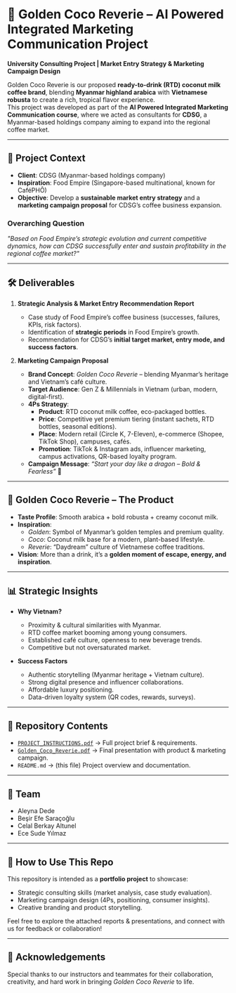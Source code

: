 # 🌴 Golden Coco Reverie – AI Powered Integrated Marketing Communication Project  

**University Consulting Project | Market Entry Strategy & Marketing Campaign Design**  

Golden Coco Reverie is our proposed **ready-to-drink (RTD) coconut milk coffee brand**, blending **Myanmar highland arabica** with **Vietnamese robusta** to create a rich, tropical flavor experience.  
This project was developed as part of the **AI Powered Integrated Marketing Communication course**, where we acted as consultants for **CDSG**, a Myanmar-based holdings company aiming to expand into the regional coffee market.  

---

## 📌 Project Context  
- **Client**: CDSG (Myanmar-based holdings company)  
- **Inspiration**: Food Empire (Singapore-based multinational, known for CaféPHÔ)  
- **Objective**: Develop a **sustainable market entry strategy** and a **marketing campaign proposal** for CDSG’s coffee business expansion.  

### Overarching Question  
*"Based on Food Empire’s strategic evolution and current competitive dynamics, how can CDSG successfully enter and sustain profitability in the regional coffee market?"*  

---

## 🛠 Deliverables  
1. **Strategic Analysis & Market Entry Recommendation Report**  
   - Case study of Food Empire’s coffee business (successes, failures, KPIs, risk factors).  
   - Identification of **strategic periods** in Food Empire’s growth.  
   - Recommendation for CDSG’s **initial target market, entry mode, and success factors**.  

2. **Marketing Campaign Proposal**  
   - **Brand Concept**: *Golden Coco Reverie* – blending Myanmar’s heritage and Vietnam’s café culture.  
   - **Target Audience**: Gen Z & Millennials in Vietnam (urban, modern, digital-first).  
   - **4Ps Strategy**:  
     - **Product**: RTD coconut milk coffee, eco-packaged bottles.  
     - **Price**: Competitive yet premium tiering (instant sachets, RTD bottles, seasonal editions).  
     - **Place**: Modern retail (Circle K, 7-Eleven), e-commerce (Shopee, TikTok Shop), campuses, cafés.  
     - **Promotion**: TikTok & Instagram ads, influencer marketing, campus activations, QR-based loyalty program.  
   - **Campaign Message**: *“Start your day like a dragon – Bold & Fearless”* 🐉  

---

## 🌟 Golden Coco Reverie – The Product  
- **Taste Profile**: Smooth arabica + bold robusta + creamy coconut milk.  
- **Inspiration**:  
  - *Golden*: Symbol of Myanmar’s golden temples and premium quality.  
  - *Coco*: Coconut milk base for a modern, plant-based lifestyle.  
  - *Reverie*: “Daydream” culture of Vietnamese coffee traditions.  
- **Vision**: More than a drink, it’s a **golden moment of escape, energy, and inspiration**.  

---

## 📊 Strategic Insights  
- **Why Vietnam?**  
  - Proximity & cultural similarities with Myanmar.  
  - RTD coffee market booming among young consumers.  
  - Established café culture, openness to new beverage trends.  
  - Competitive but not oversaturated market.  

- **Success Factors**  
  - Authentic storytelling (Myanmar heritage + Vietnam culture).  
  - Strong digital presence and influencer collaborations.  
  - Affordable luxury positioning.  
  - Data-driven loyalty system (QR codes, rewards, surveys).  

---

## 📂 Repository Contents  
- [`PROJECT_INSTRUCTIONS.pdf`](./PROJECT_INSTRUCTIONS.md) → Full project brief & requirements.  
- [`Golden_Coco_Reverie.pdf`](./Golden_Coco_Reverie.pdf) → Final presentation with product & marketing campaign.  
- `README.md` → (this file) Project overview and documentation.  

---

## 👥 Team  
- Aleyna Dede  
- Beşir Efe Saraçoğlu  
- Celal Berkay Altunel  
- Ece Sude Yılmaz  

---

## 🚀 How to Use This Repo  
This repository is intended as a **portfolio project** to showcase:  
- Strategic consulting skills (market analysis, case study evaluation).  
- Marketing campaign design (4Ps, positioning, consumer insights).  
- Creative branding and product storytelling.  

Feel free to explore the attached reports & presentations, and connect with us for feedback or collaboration!  

---

## 📢 Acknowledgements  
Special thanks to our instructors and teammates for their collaboration, creativity, and hard work in bringing *Golden Coco Reverie* to life.  
